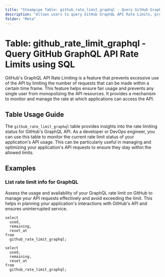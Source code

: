 ```yaml
---
title: "Steampipe Table: github_rate_limit_graphql - Query GitHub GraphQL API Rate Limits using SQL"
description: "Allows users to query GitHub GraphQL API Rate Limits, providing insights into the current rate limit status for the GraphQL API."
folder: "Meta"
---
```


# Table: github_rate_limit_graphql - Query GitHub GraphQL API Rate Limits using SQL

GitHub's GraphQL API Rate Limiting is a feature that prevents excessive use of the API by limiting the number of requests that can be made within a certain time frame. This feature helps ensure fair usage and prevents any single user from monopolizing the API resources. It provides a mechanism to monitor and manage the rate at which applications can access the API.

## Table Usage Guide

The `github_rate_limit_graphql` table provides insights into the rate limiting status for GitHub's GraphQL API. As a developer or DevOps engineer, you can use this table to monitor the current rate limit status of your application's API usage. This can be particularly useful in managing and optimizing your application's API requests to ensure they stay within the allowed limits.

## Examples

### List rate limit info for GraphQL
Assess the usage and availability of your GraphQL rate limit on GitHub to manage your API requests effectively and avoid exceeding the limit. This helps in planning your application's interactions with GitHub's API and ensures uninterrupted service.

```sql+postgres
select
  used,
  remaining,
  reset_at
from
  github_rate_limit_graphql;
```

```sql+sqlite
select
  used,
  remaining,
  reset_at
from
  github_rate_limit_graphql;
```